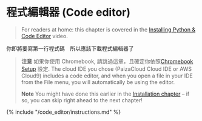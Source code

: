 # 程式編輯器 (Code editor)

> For readers at home: this chapter is covered in the [Installing Python & Code Editor](https://www.youtube.com/watch?v=pVTaqzKZCdA&t=4m43s) video.

你即將要寫第一行程式碼　所以應該下載程式編輯器了

> **注意** 如果你使用 Chromebook, 請跳過這章，且確定你依照[Chromebook Setup](../chromebook_setup/README.md) 設定. The cloud IDE you chose (PaizaCloud Cloud IDE or AWS Cloud9) includes a code editor, and when you open a file in your IDE from the File menu, you will automatically be using the editor.
> 
> **Note** You might have done this earlier in the [Installation chapter](../installation/README.md) – if so, you can skip right ahead to the next chapter!

{% include "/code_editor/instructions.md" %}